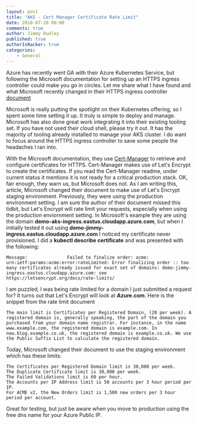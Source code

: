 ```yaml
---
layout: post
title: "AKS - Cert Manager Certificate Rate Limit"
date: 2018-07-20 00:00
comments: true
author: Jimmy Rudley
published: true
authorIsRacker: true
categories:
    - General
---
```


Azure has recently went GA with their Azure Kubernetes Service, but following the Microsoft documentation for setting up an HTTPS ingress controller could make you go in circles. Let me share what I have found and what Microsoft recently changed in their HTTPS ingress controller [document](https://docs.microsoft.com/en-us/azure/aks/ingress)

<!-- more -->

Microsoft is really putting the spotlight on their Kubernetes offering, so I spent some time setting it up. It truly is simple to deploy and manage. Microsoft has also done great work integrating it into their existing tooling set. If you have not used their cloud shell, please try it out. It has the majority of tooling already installed to manage your AKS cluster. I do want to focus around the HTTPS ingress controller to save some people the headaches I ran into.

With the Microsoft documentation, they use [Cert-Manager](https://github.com/jetstack/cert-manager) to retrieve and configure certificates for HTTPS. Cert-Manager makes use of Let's Encrypt to create the certificates. If you read the Cert-Manager readme, under current status it mentions it is not ready for a critical production stack. OK, fair enough, they warn us, but Microsoft does not. As I am writing this, article, Microsoft changed their document to make use of Let's Encrypt staging environment. Previously, they were using the production environment setting. I am sure the author of their document missed this tidbit, but Let's Encrypt will rate limit your requests, especially when using the production enviornment setting. In Microsoft's example they are using the domain **demo-aks-ingress.eastus.cloudapp.azure.com**, but when I initially tested it out using **demo-jimmy-ingress.eastus.cloudapp.azure.com** I noticed my certificate never provisioned. I did a **kubectl describe certificate** and was presented with the following:

```
Message:               Failed to finalize order: acme: urn:ietf:params:acme:error:rateLimited: Error finalizing order :: too many certificates already issued for exact set of domains: demo-jimmy-ingress.eastus.cloudapp.azure.com: see https://letsencrypt.org/docs/rate-limits/
```

I am puzzled, I was being rate limited for a domain I just submitted a request for? It turns out that Let's Encrypt will look at **Azure.com**. Here is the snippet from the rate limit document

```
The main limit is Certificates per Registered Domain, (20 per week). A registered domain is, generally speaking, the part of the domain you purchased from your domain name registrar. For instance, in the name www.example.com, the registered domain is example.com. In new.blog.example.co.uk, the registered domain is example.co.uk. We use the Public Suffix List to calculate the registered domain.
```

Today, Microsoft changed their document to use the staging environment which has these limits:

```
The Certificates per Registered Domain limit is 30,000 per week.
The Duplicate Certificate limit is 30,000 per week.
The Failed Validations limit is 60 per hour.
The Accounts per IP Address limit is 50 accounts per 3 hour period per IP.
For ACME v2, the New Orders limit is 1,500 new orders per 3 hour period per account.
```

Great for testing, but just be aware when you move to production using the free dns name for your Azure Public IP.





